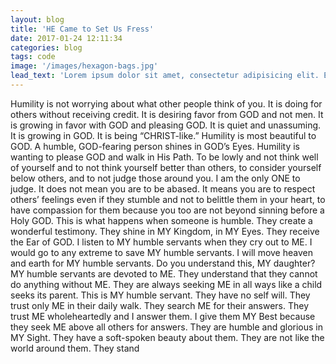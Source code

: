 ```yaml
---
layout: blog
title: 'HE Came to Set Us Fress'
date: 2017-01-24 12:11:34
categories: blog
tags: code
image: '/images/hexagon-bags.jpg'
lead_text: 'Lorem ipsum dolor sit amet, consectetur adipisicing elit. Expedita maiores quisquam id sunt, a architecto molestias velit, distinctio quidem non, nostrum provident quibusdam enim. Neque ipsam temporibus commodi facere minima.'
---
```


Humility is not worrying about what other people think of you. It is
doing for others without receiving credit. It is desiring favor from
GOD and not men. It is growing in favor with GOD and pleasing
GOD.
It is quiet and unassuming.
It is growing in GOD.
It is being “CHRIST-like.” Humility is most beautiful to GOD. A
humble, GOD-fearing person shines in GOD’s Eyes.
Humility is wanting to please GOD and walk in His Path. To be lowly
and not think well of yourself and to not think yourself better than
others, to consider yourself below others, and to not judge those
around you. I am the only ONE to judge. It does not mean you are
to be abased. It means you are to respect others’ feelings even if
they stumble and not to belittle them in your heart, to have
compassion for them because you too are not beyond sinning
before a Holy GOD.
This is what happens when someone is humble. They create a
wonderful testimony. They shine in MY Kingdom, in MY Eyes. They
receive the Ear of GOD. I listen to MY humble servants when they
cry out to ME. I would go to any extreme to save MY humble
servants. I will move heaven and earth for MY humble servants. Do
you understand this, MY daughter? MY humble servants are
devoted to ME. They understand that they cannot do anything
without ME. They are always seeking ME in all ways like a child
seeks its parent. This is MY humble servant. They have no self will.
They trust only ME in their daily walk. They search ME for their
answers. They trust ME wholeheartedly and I answer them. I give
them MY Best because they seek ME above all others for answers.
They are humble and glorious in MY Sight. They have a soft-spoken
beauty about them. They are not like the world around them.
They stand
